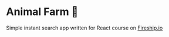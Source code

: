 # Animal Farm 🦧

Simple instant search app written for React course on [Fireship.io](https://fireship.io/)
